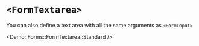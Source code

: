 # `<FormTextarea>`

You can also define a text area with all the same arguments as `<FormInput>`

<Demo::Forms::FormTextarea::Standard />
